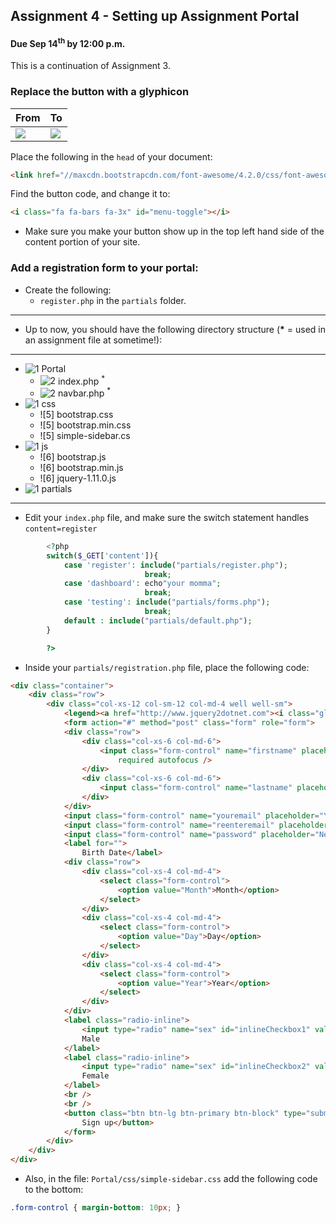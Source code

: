 ## Assignment 4 - Setting up Assignment Portal

#### Due Sep 14<sup>th</sup> by 12:00 p.m.

This is a continuation of Assignment 3.

### Replace the button with a glyphicon

| From    |   To |
|---------|------|
|![](http://f.cl.ly/items/3B1r460M1Q3Q091E1o1N/Screenshot%202014-08-27%2011.52.49.png)|![](http://f.cl.ly/items/3z1B1V0r40032w0C1M2D/Screenshot%202014-08-27%2011.50.08.png)|

Place the following in the `head` of your document:

```html
<link href="//maxcdn.bootstrapcdn.com/font-awesome/4.2.0/css/font-awesome.min.css" rel="stylesheet">
```

Find the button code, and change it to:

```html
<i class="fa fa-bars fa-3x" id="menu-toggle"></i>
```

- Make sure you make your button show up in the top left hand side of the content portion of your site.

### Add a registration form to your portal:

- Create the following:
    - `register.php` in the `partials` folder.

-----

- Up to now, you should have the following directory structure (__*__ = used in an assignment file at sometime!):

-----
- ![1] Portal
    - ![2] index.php <sup>*</sup>
    - ![2] navbar.php <sup>*</sup>
- ![1] css
    - ![5] bootstrap.css
    - ![5] bootstrap.min.css
    - ![5] simple-sidebar.cs
- ![1] js
    - ![6] bootstrap.js
    - ![6] bootstrap.min.js
    - ![6] jquery-1.11.0.js
- ![1] partials

------

- Edit your `index.php` file, and make sure the switch statement handles `content=register`

```php
		<?php
		switch($_GET['content']){
			case 'register': include("partials/register.php");
							  break;
			case 'dashboard': echo"your momma";
							  break;
			case 'testing': include("partials/forms.php");
							  break;
			default : include("partials/default.php");
		}

		?>
```

- Inside your `partials/registration.php` file, place the following code:

```html
<div class="container">
    <div class="row">
        <div class="col-xs-12 col-sm-12 col-md-4 well well-sm">
            <legend><a href="http://www.jquery2dotnet.com"><i class="glyphicon glyphicon-globe"></i></a> Sign up!</legend>
            <form action="#" method="post" class="form" role="form">
            <div class="row">
                <div class="col-xs-6 col-md-6">
                    <input class="form-control" name="firstname" placeholder="First Name" type="text"
                        required autofocus />
                </div>
                <div class="col-xs-6 col-md-6">
                    <input class="form-control" name="lastname" placeholder="Last Name" type="text" required />
                </div>
            </div>
            <input class="form-control" name="youremail" placeholder="Your Email" type="email" />
            <input class="form-control" name="reenteremail" placeholder="Re-enter Email" type="email" />
            <input class="form-control" name="password" placeholder="New Password" type="password" />
            <label for="">
                Birth Date</label>
            <div class="row">
                <div class="col-xs-4 col-md-4">
                    <select class="form-control">
                        <option value="Month">Month</option>
                    </select>
                </div>
                <div class="col-xs-4 col-md-4">
                    <select class="form-control">
                        <option value="Day">Day</option>
                    </select>
                </div>
                <div class="col-xs-4 col-md-4">
                    <select class="form-control">
                        <option value="Year">Year</option>
                    </select>
                </div>
            </div>
            <label class="radio-inline">
                <input type="radio" name="sex" id="inlineCheckbox1" value="male" />
                Male
            </label>
            <label class="radio-inline">
                <input type="radio" name="sex" id="inlineCheckbox2" value="female" />
                Female
            </label>
            <br />
            <br />
            <button class="btn btn-lg btn-primary btn-block" type="submit">
                Sign up</button>
            </form>
        </div>
    </div>
</div>
```
- Also, in the file: `Portal/css/simple-sidebar.css` add the following code to the bottom:

```css
.form-control { margin-bottom: 10px; }
```

[1]: https://cdn1.iconfinder.com/data/icons/stilllife/24x24/filesystems/gnome-fs-directory.png
[2]: http://png-2.findicons.com/files/icons/2360/spirit20/20/file_php.png
[3]: http://www.lecollagiste.com/collanews/themes/lilina/web/media/folder.gif
[4]: http://rs.tudelft.nl/~rlindenbergh/publications/html.gif
